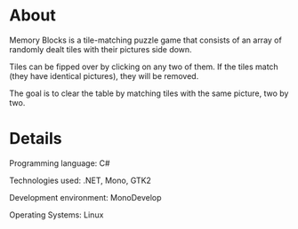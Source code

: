 # About

Memory Blocks is a tile-matching puzzle game that consists of an array of randomly dealt tiles with their pictures side down.

Tiles can be fipped over by clicking on any two of them. If the tiles match (they have identical pictures), they will be removed.

The goal is to clear the table by matching tiles with the same picture, two by two.

# Details

Programming language: C#

Technologies used: .NET, Mono, GTK2

Development environment: MonoDevelop

Operating Systems: Linux

